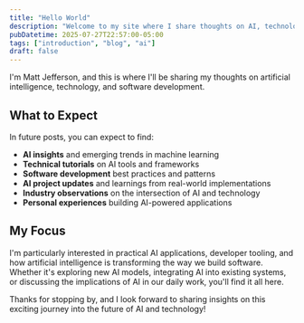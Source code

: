 ```yaml
---
title: "Hello World"
description: "Welcome to my site where I share thoughts on AI, technology, and software development."
pubDatetime: 2025-07-27T22:57:00-05:00
tags: ["introduction", "blog", "ai"]
draft: false
---
```


I'm Matt Jefferson, and this is where I'll be sharing my thoughts on artificial intelligence, technology, and software development.

## What to Expect

In future posts, you can expect to find:

- **AI insights** and emerging trends in machine learning
- **Technical tutorials** on AI tools and frameworks
- **Software development** best practices and patterns
- **AI project updates** and learnings from real-world implementations
- **Industry observations** on the intersection of AI and technology
- **Personal experiences** building AI-powered applications

## My Focus

I'm particularly interested in practical AI applications, developer tooling, and how artificial intelligence is transforming the way we build software. Whether it's exploring new AI models, integrating AI into existing systems, or discussing the implications of AI in our daily work, you'll find it all here.

Thanks for stopping by, and I look forward to sharing insights on this exciting journey into the future of AI and technology!
